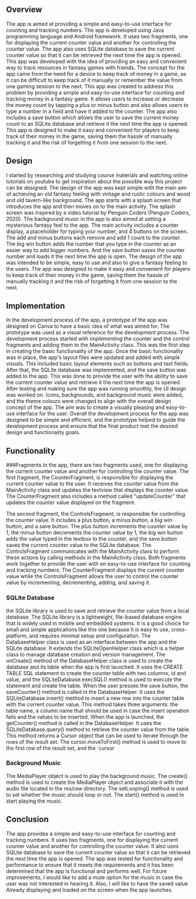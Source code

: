 
## Overview
The app is aimed at providing a simple and easy-to-use interface for counting and tracking numbers. The app is developed using Java programming language and Android framework. It uses two fragments, one for displaying the current counter value and another for controlling the counter value. The app also uses SQLite database to save the current counter value so that it can be retrieved the next time the app is opened.
This app was developed with the idea of providing an easy and convenient way to track resources in fantasy games with friends. The concept for the app came from the need for a device to keep track of money in a game, as it can be difficult to keep track of it manually or remember the value from one gaming session to the next. This app was created to address this problem by providing a simple and easy-to-use interface for counting and tracking money in a fantasy game. It allows users to increase or decrease the money count by tapping a plus or minus button and also allows users to type a number in a field and have it added to the counter. The app also includes a save button which allows the user to save the current money count to an SQLite database and retrieve it the next time the app is opened. This app is designed to make it easy and convenient for players to keep track of their money in the game, saving them the hassle of manually tracking it and the risk of forgetting it from one session to the next.

## Design
I started by researching and studying course materials and watching online tutorials on youtube to get inspiration about the possible way this project can be designed. The design of the app was kept simple with the main aim of achieving an old fantasy feeling with vintage and rustic colours and wood and old tavern-like background. The app starts with a splash screen that introduces the app and then moves on to the main activity. The splash screen was inspired by a video tutorial by Penguin Coders (Penguin Coders, 2020). The background music in the app is also aimed at setting a mysterious fantasy feel to the app. The main activity includes a counter display, a placeholder for typing your number, and 4 buttons on the screen. The add and minus buttons each remove and add 1 count to the counter. The big win button adds the number that you type in the counter as an easier way to add bigger numbers. And the save button saves the counter number and loads it the next time the app is open. The design of the app was intended to be simple, easy to use and also to give a fantasy feeling to the users. The app was designed to make it easy and convenient for players to keep track of their money in the game, saving them the hassle of manually tracking it and the risk of forgetting it from one session to the next.

## Implementation
In the development process of the app, a prototype of the app was designed on Canva to have a basic idea of what was aimed for. The prototype was used as a visual reference for the development process. The development process started with implementing the counter and the control fragments and adding them to the MainActivity class. This was the first step in creating the basic functionality of the app.
Once the basic functionality was in place, the app's layout files were updated and added with simple visuals. This included basic layout elements such as buttons and text fields. After that, the SQLite database was implemented, and the save button was added to the app. This was done to provide the user with the ability to save the current counter value and retrieve it the next time the app is opened. After testing and making sure the app was running smoothly, the UI design was worked on. Icons, backgrounds, and background music were added, and the theme colours were changed to align with the overall design concept of the app. The aim was to create a visually pleasing and easy-to-use interface for the user.
Overall the development process for the app was designed to be simple and efficient, and the prototype helped to guide the development process and ensure that the final product met the desired design and functionality goals.

## Functionality

###Fragments
In the app, there are two fragments used, one for displaying the current counter value and another for controlling the counter value. The first fragment, the CounterFragment, is responsible for displaying the current counter value to the user. It receives the counter value from the MainActivity class and updates the textview that displays the counter value. The CounterFragment also includes a method called "updateCounter" that updates the counter value displayed on the fragment.

The second fragment, the ControlsFragment, is responsible for controlling the counter value. It includes a plus button, a minus button, a big win button, and a save button. The plus button increments the counter value by 1, the minus button decrements the counter value by 1, the big win button adds the value typed in the textbox to the counter, and the save button saves the current counter value to the SQLite database. The ControlsFragment communicates with the MainActivity class to perform these actions by calling methods in the MainActivity class.
Both fragments work together to provide the user with an easy-to-use interface for counting and tracking numbers. The CounterFragment displays the current counter value while the ControlsFragment allows the user to control the counter value by incrementing, decrementing, adding, and saving it.

### SQLite Database 
the SQLite library is used to save and retrieve the counter value from a local database. The SQLite library is a lightweight, file-based database engine that is widely used in mobile and embedded systems. It is a good choice for small and simple applications like this one because it is easy to use, cross-platform, and requires minimal setup and configuration.
The DatabaseHelper class is used as an interface between the app and the SQLite database. It extends the SQLiteOpenHelper class which is a helper class to manage database creation and version management. The onCreate() method of the DatabaseHelper class is used to create the database and its table when the app is first launched. It uses the CREATE TABLE SQL statement to create the counter table with two columns, id and value, and the SQLiteDatabase.execSQL() method is used to execute the statement and create the table.
When the user presses the save button, the saveCounter() method is called in the DatabaseHelper. It uses the SQLiteDatabase.insert() method to insert a new row into the counter table with the current counter value. This method takes three arguments: the table name, a column name that should be used in case the insert operation fails and the values to be inserted.
When the app is launched, the getCounter() method is called in the DatabaseHelper. It uses the SQLiteDatabase.query() method to retrieve the counter value from the table. This method returns a Cursor object that can be used to iterate through the rows of the result set. The cursor.moveToFirst() method is used to move to the first row of the result set, and the `cursor

### Background Music 
The MediaPlayer object is used to play the background music. The create() method is used to create the MediaPlayer object and associate it with the audio file located in the res/raw directory. The setLooping() method is used to set whether the music should loop or not. The start() method is used to start playing the music.

## Conclusion
The app provides a simple and easy-to-use interface for counting and tracking numbers. It uses two fragments, one for displaying the current counter value and another for controlling the counter value. It also uses SQLite database to save the current counter value so that it can be retrieved the next time the app is opened. The app was tested for functionality and performance to ensure that it meets the requirements and it has been determined that the app is functional and performs well. For future improvements, I would like to add a mute option for the music in case the user was not interested in hearing it. Also, I will like to have the saved value Already displaying and loaded on the screen when the app launches.

